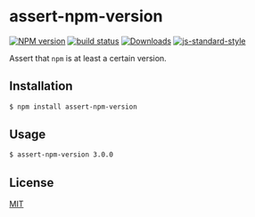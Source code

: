 # assert-npm-version
[![NPM version][npm-image]][npm-url]
[![build status][travis-image]][travis-url]
[![Downloads][downloads-image]][downloads-url]
[![js-standard-style][standard-image]][standard-url]

Assert that `npm` is at least a certain version.

## Installation
```bash
$ npm install assert-npm-version
```

## Usage
```sh
$ assert-npm-version 3.0.0
```

## License
[MIT](https://tldrlegal.com/license/mit-license)

[npm-image]: https://img.shields.io/npm/v/assert-npm-version.svg?style=flat-square
[npm-url]: https://npmjs.org/package/assert-npm-version
[travis-image]: https://img.shields.io/travis/yoshuawuyts/assert-npm-version/master.svg?style=flat-square
[travis-url]: https://travis-ci.org/yoshuawuyts/assert-npm-version
[downloads-image]: http://img.shields.io/npm/dm/assert-npm-version.svg?style=flat-square
[downloads-url]: https://npmjs.org/package/assert-npm-version
[standard-image]: https://img.shields.io/badge/code%20style-standard-brightgreen.svg?style=flat-square
[standard-url]: https://github.com/feross/standard
